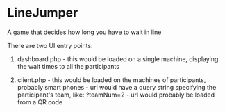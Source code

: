 LineJumper
==========

A game that decides how long you have to wait in line

There are two UI entry points:

1) dashboard.php - this would be loaded on a single machine, displaying the wait times to all the participants

2) client.php - this would be loaded on the machines of participants, probably smart phones
              - url would have a query string specifying the participant's team, like: ?teamNum=2
              - url would probably be loaded from a QR code
